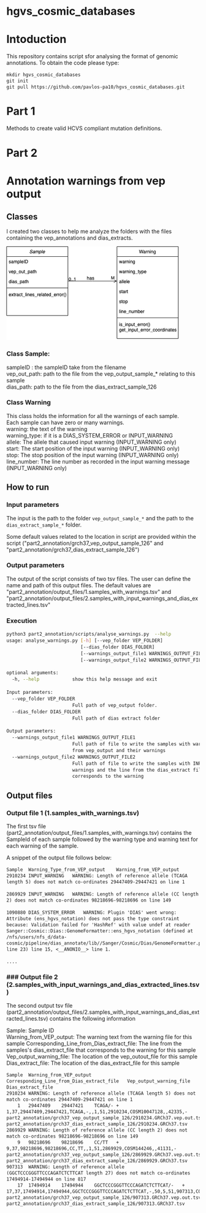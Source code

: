 # hgvs_cosmic_databases
# Intoduction
This repository contains script sfor analysing the format of genomic annotations.
To obtain the code please type:
```
mkdir hgvs_cosmic_databases
git init
git pull https://github.com/pavlos-pa10/hgvs_cosmic_databases.git
``` 

# Part 1
Methods to create valid HCVS compliant mutation definitions.

# Part 2
# Annotation warnings from vep output
## Classes
I created two classes to help me analyze the folders with the files containing the vep_annotations and dias_extracts. 

![alt text](https://github.com/pavlos-pa10/hgvs_cosmic_databases/blob/main/part2_annotation/img/classes_cosmic_annotation.png?raw=true)
### Class Sample: 
sampleID : the sampleID take from the filename \
vep_out_path: path to the file from the vep_output_sample_* relating to this sample \
dias_path: path to the file from the dias_extract_sample_126 

### Class Warning
This class holds the information for all the warnings of each sample. \
Each sample can have zero or many warnings. \
warning: the text of the warning \
warning_type: if it is a DIAS_SYSTEM_ERROR or INPUT_WARNING \
allele: The allele that caused input warning (INPUT_WARNING only) \
start: The start position of the input warning (INPUT_WARNING only) \
stop: The stop position of the input warning (INPUT_WARNING only) \
line_number: The line number as recorded in the input warning message (INPUT_WARNING only)

## How to run 
### Input parameters 
The input is the path to the folder `vep_output_sample_*` and 
the path to the `dias_extract_sample_*` folder. 

Some default values related to the location in script are provided within the script ("part2_annotation/grch37_vep_output_sample_126" and "part2_annotation/grch37_dias_extract_sample_126") 
### Output parameters
The output of the script consists of two tsv files. 
The user can define the name and path of this output files. 
The default values are "part2_annotation/output_files/1.samples_with_warnings.tsv" and "part2_annotation/output_files/2.samples_with_input_warnings_and_dias_extracted_lines.tsv"
### Execution
```bash
python3 part2_annotation/scripts/analyse_warnings.py  --help
usage: analyse_warnings.py [-h] [--vep_folder VEP_FOLDER]
                           [--dias_folder DIAS_FOLDER]
                           [--warnings_output_file1 WARNINGS_OUTPUT_FILE1]
                           [--warnings_output_file2 WARNINGS_OUTPUT_FILE2]

optional arguments:
  -h, --help            show this help message and exit

Input parameters:
  --vep_folder VEP_FOLDER
                        Full path of vep_output folder.
  --dias_folder DIAS_FOLDER
                        Full path of dias extract folder

Output parameters:
  --warnings_output_file1 WARNINGS_OUTPUT_FILE1
                        Full path of file to write the samples with warnings
                        from vep_output and their warnings
  --warnings_output_file2 WARNINGS_OUTPUT_FILE2
                        Full path of file to write the samples with INPUT_type
                        warnings and the line from the dias_extract files that
                        corresponds to the warning

```

## Output files
### Output file 1 (1.samples_with_warnings.tsv)
The first tsv file (part2_annotation/output_files/1.samples_with_warnings.tsv)
contains the SampleId of each sample followed by the warning type and warning text for each warning of the sample.

A snippet of the output file follows below:

```tsv
Sample	Warning_Type_from_VEP_output	Warning_from_VEP_output
2910234	INPUT_WARNING	WARNING: Length of reference allele (TCAGA length 5) does not match co-ordinates 29447409-29447421 on line 1

2869929	INPUT_WARNING	WARNING: Length of reference allele (CC length 2) does not match co-ordinates 98218696-98218696 on line 149

1090880	DIAS_SYSTEM_ERROR	WARNING: Plugin 'DIAS' went wrong: Attribute (ens_hgvs_notation) does not pass the type constraint because: Validation failed for 'HashRef' with value undef at reader Sanger::Cosmic::Dias::GenomeFormatter::ens_hgvs_notation (defined at /nfs/users/nfs_d/data-cosmic/pipeline/dias_annotate/lib//Sanger/Cosmic/Dias/GenomeFormatter.pm line 23) line 15, <__ANONIO__> line 1.

....
```

### ### Output file 2 (2.samples_with_input_warnings_and_dias_extracted_lines.tsv)

The second output tsv file (part2_annotation/output_files/2.samples_with_input_warnings_and_dias_extracted_lines.tsv) contains the following information 

Sample: Sample ID \
Warning_from_VEP_output: The warning text from the warning file for this sample
Corresponding_Line_from_Dias_extract_file: The line from the samples's dias_extract_file that corresponds to the warning for this sample \
Vep_output_warning_file: The location of the vep_outout_file for this sample
Dias_extract_file: The location of the dias_extract_file for this sample


```tsv
Sample	Warning_from_VEP_output	Corresponding_Line_from_Dias_extract_file	Vep_output_warning_file	Dias_extract_file
2910234	WARNING: Length of reference allele (TCAGA length 5) does not match co-ordinates 29447409-29447421 on line 1
	1	29447409	29447421	TCAGA/-	+	1,37,29447409,29447421,TCAGA,-,,1,51,2910234,COSM10047128,,42335,-	part2_annotation/grch37_vep_output_sample_126/2910234.GRCh37.vep.out.tsv_warnings.txt	part2_annotation/grch37_dias_extract_sample_126/2910234.GRCh37.tsv
2869929	WARNING: Length of reference allele (CC length 2) does not match co-ordinates 98218696-98218696 on line 149
	9	98218696	98218696	CC/TT	+	9,37,98218696,98218696,CC,TT,,1,51,2869929,COSM144246,,41131,-	part2_annotation/grch37_vep_output_sample_126/2869929.GRCh37.vep.out.tsv_warnings.txt	part2_annotation/grch37_dias_extract_sample_126/2869929.GRCh37.tsv
907313	WARNING: Length of reference allele (GGCTCCCGGGTTCCCAGATCTCTTCAT length 27) does not match co-ordinates 17494914-17494944 on line 817
	17	17494914	17494944	GGCTCCCGGGTTCCCAGATCTCTTCAT/-	+	17,37,17494914,17494944,GGCTCCCGGGTTCCCAGATCTCTTCAT,-,50,5,51,907313,COSM2740158,619,,-	part2_annotation/grch37_vep_output_sample_126/907313.GRCh37.vep.out.tsv_warnings.txt	part2_annotation/grch37_dias_extract_sample_126/907313.GRCh37.tsv

```